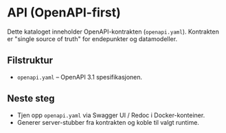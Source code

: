# API (OpenAPI-first)

Dette kataloget inneholder OpenAPI-kontrakten (`openapi.yaml`).
Kontrakten er "single source of truth" for endepunkter og datamodeller.

## Filstruktur

- `openapi.yaml` – OpenAPI 3.1 spesifikasjonen.

## Neste steg

- Tjen opp `openapi.yaml` via Swagger UI / Redoc i Docker-konteiner.
- Generer server-stubber fra kontrakten og koble til valgt runtime.
